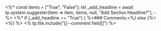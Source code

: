 <%*
const items = ["True", "False"];
let _add_headline = await tp.system.suggester(item => item, items, null, "Add Section Headline?"); 
-%>
<%* 
if  (_add_headline == "True") 
{ %>### Comments:<%*} else {%> <%*}
%>
<% tp.file.include("[[--comment field]]") %>
